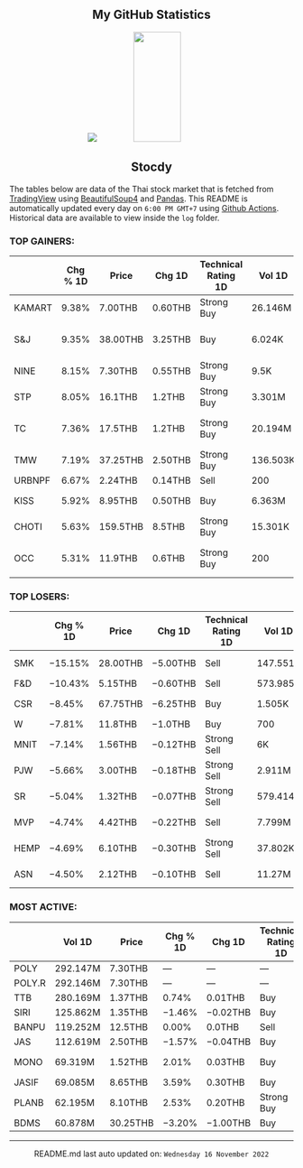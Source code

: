 <div align="center">

## My GitHub Statistics
<img src="https://github-readme-streak-stats.herokuapp.com/?user=nopnopwei&theme=black-ice&hide_border=true&stroke=0000&background=0D1117&ring=FFE573&fire=FF8623&currStreakLabel=FF8623" />
<img width="41%" height="195px" src="https://github-readme-stats.vercel.app/api/top-langs/?username=nopnopwei&layout=compact&hide_border=true&title_color=FEE473&text_color=FFFFFF&bg_color=0d1117" />
    
## Stocdy
<div align="left">

The tables below are data of the Thai stock market that is fetched from [TradingView](https://www.tradingview.com/markets/stocks-thailand/market-movers-all-stocks/) using [BeautifulSoup4](https://www.crummy.com/software/BeautifulSoup/bs4/doc/) and [Pandas](https://pandas.pydata.org). This README is automatically updated every day on `6:00 PM GMT+7` using [Github Actions](https://www.tradingview.com/markets/stocks-thailand/market-movers-all-stocks/). Historical data are available to view inside the `log` folder.
### TOP GAINERS:
|         | Chg % 1D   | Price    | Chg 1D   | Technical Rating 1D   | Vol 1D   | Volume * Price 1D   | Market cap   | P/E(TTM)   | EPS(TTM)   | Sector                | Sector Chg % 1D   |
|---------|------------|----------|----------|-----------------------|----------|---------------------|--------------|------------|------------|-----------------------|-------------------|
| KAMART  | 9.38%      | 7.00THB  | 0.60THB  | Strong Buy            | 26.146M  | 183.024M            | 5.632BTHB    | 15.96      | 0.40THB    | Distribution Services | −0.72%            |
| S&amp;J | 9.35%      | 38.00THB | 3.25THB  | Buy                   | 6.024K   | 228.912K            | 4.498BTHB    | 11.73      | 2.96THB    | Consumer Non-Durables | +0.58%            |
| NINE    | 8.15%      | 7.30THB  | 0.55THB  | Strong Buy            | 9.5K     | 69.35K              | 10.729BTHB   | —          | −0.14THB   | Consumer Services     | −0.68%            |
| STP     | 8.05%      | 16.1THB  | 1.2THB   | Strong Buy            | 3.301M   | 53.14M              | 1.49BTHB     | —          | —          | Commercial Services   | −0.23%            |
| TC      | 7.36%      | 17.5THB  | 1.2THB   | Strong Buy            | 20.194M  | 353.391M            | 5.379BTHB    | 26.13      | 0.62THB    | Consumer Non-Durables | +0.58%            |
| TMW     | 7.19%      | 37.25THB | 2.50THB  | Strong Buy            | 136.503K | 5.085M              | 1.387BTHB    | 14.17      | 2.45THB    | Process Industries    | −0.52%            |
| URBNPF  | 6.67%      | 2.24THB  | 0.14THB  | Sell                  | 200      | 448                 | 151.2MTHB    | —          | −0.14THB   | Finance               | −0.58%            |
| KISS    | 5.92%      | 8.95THB  | 0.50THB  | Buy                   | 6.363M   | 56.947M             | 5.07BTHB     | 52.68      | 0.16THB    | Commercial Services   | −0.23%            |
| CHOTI   | 5.63%      | 159.5THB | 8.5THB   | Strong Buy            | 15.301K  | 2.441M              | 1.133BTHB    | 9.39       | 16.09THB   | Distribution Services | −0.72%            |
| OCC     | 5.31%      | 11.9THB  | 0.6THB   | Strong Buy            | 200      | 2.38K               | 678MTHB      | 50.20      | 0.23THB    | Consumer Non-Durables | +0.58%            |
### TOP LOSERS:
|         | Chg % 1D   | Price    | Chg 1D   | Technical Rating 1D   | Vol 1D   | Volume * Price 1D   | Market cap   | P/E(TTM)   | EPS(TTM)   | Sector                 | Sector Chg % 1D   |
|---------|------------|----------|----------|-----------------------|----------|---------------------|--------------|------------|------------|------------------------|-------------------|
| SMK     | −15.15%    | 28.00THB | −5.00THB | Sell                  | 147.551K | 4.131M              | 581.602MTHB  | 210.59     | 0.16THB    | Consumer Non-Durables  | +0.58%            |
| F&amp;D | −10.43%    | 5.15THB  | −0.60THB | Sell                  | 573.985K | 2.956M              | 1.15BTHB     | —          | −185.62THB | Finance                | −0.58%            |
| CSR     | −8.45%     | 67.75THB | −6.25THB | Buy                   | 1.505K   | 101.964K            | 1.517BTHB    | 41.48      | 1.78THB    | Consumer Services      | −0.68%            |
| W       | −7.81%     | 11.8THB  | −1.0THB  | Buy                   | 700      | 8.26K               | 153.6MTHB    | —          | −1.04THB   | Retail Trade           | −0.53%            |
| MNIT    | −7.14%     | 1.56THB  | −0.12THB | Strong Sell           | 6K       | 9.36K               | 231.84MTHB   | 28.57      | 0.06THB    | Finance                | −0.58%            |
| PJW     | −5.66%     | 3.00THB  | −0.18THB | Strong Sell           | 2.911M   | 8.733M              | 976.583MTHB  | 17.68      | 0.24THB    | Commercial Services    | −0.23%            |
| SR      | −5.04%     | 1.32THB  | −0.07THB | Strong Sell           | 579.414K | 764.826K            | 689.675MTHB  | 3.17       | 0.44THB    | Non-Energy Minerals    | +0.98%            |
| MVP     | −4.74%     | 4.42THB  | −0.22THB | Sell                  | 7.799M   | 34.472M             | 2.797BTHB    | 22.35      | 0.22THB    | Process Industries     | −0.52%            |
| HEMP    | −4.69%     | 6.10THB  | −0.30THB | Strong Sell           | 37.802K  | 230.592K            | 639.374MTHB  | —          | −0.07THB   | Producer Manufacturing | +0.75%            |
| ASN     | −4.50%     | 2.12THB  | −0.10THB | Sell                  | 11.27M   | 23.892M             | 1.807BTHB    | —          | −0.42THB   | Consumer Services      | −0.68%            |
### MOST ACTIVE:
|        | Vol 1D   | Price    | Chg % 1D   | Chg 1D   | Technical Rating 1D   | Volume * Price 1D   | Market cap   | P/E(TTM)   | EPS(TTM)   | Sector              | Sector Chg % 1D   |
|--------|----------|----------|------------|----------|-----------------------|---------------------|--------------|------------|------------|---------------------|-------------------|
| POLY   | 292.147M | 7.30THB  | —          | —        | —                     | 2.133B              | —            | —          | —          | —                   | -                 |
| POLY.R | 292.146M | 7.30THB  | —          | —        | —                     | 2.133B              | —            | —          | —          | —                   | -                 |
| TTB    | 280.169M | 1.37THB  | 0.74%      | 0.01THB  | Buy                   | 383.832M            | 131.407BTHB  | 10.06      | 0.14THB    | Finance             | −0.58%            |
| SIRI   | 125.862M | 1.35THB  | −1.46%     | −0.02THB | Buy                   | 169.913M            | 20.394BTHB   | 11.16      | 0.13THB    | Finance             | −0.58%            |
| BANPU  | 119.252M | 12.5THB  | 0.00%      | 0.0THB   | Sell                  | 1.491B              | 84.576BTHB   | 2.37       | 6.54THB    | Energy Minerals     | +0.63%            |
| JAS    | 112.619M | 2.50THB  | −1.57%     | −0.04THB | Buy                   | 281.547M            | 21.826BTHB   | —          | −0.09THB   | Communications      | +0.29%            |
| MONO   | 69.319M  | 1.52THB  | 2.01%      | 0.03THB  | Buy                   | 105.364M            | 5.172BTHB    | 103.47     | 0.01THB    | Consumer Services   | −0.68%            |
| JASIF  | 69.085M  | 8.65THB  | 3.59%      | 0.30THB  | Buy                   | 597.583M            | 66.8BTHB     | 9.62       | 0.87THB    | Miscellaneous       | +0.55%            |
| PLANB  | 62.195M  | 8.10THB  | 2.53%      | 0.20THB  | Strong Buy            | 503.783M            | 33.807BTHB   | 87.00      | 0.09THB    | Commercial Services | −0.23%            |
| BDMS   | 60.878M  | 30.25THB | −3.20%     | −1.00THB | Buy                   | 1.842B              | 496.625BTHB  | 44.13      | 0.71THB    | Health Services     | −1.27%            |
<hr>
<div align="center">

README.md last auto updated on: `Wednesday 16 November 2022`
<br>
</div>
    